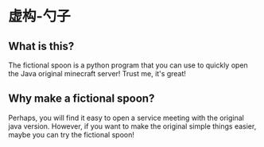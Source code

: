 # 虚构-勺子
## What is this?
The fictional spoon is a python program that you can use to quickly open the Java original minecraft server! Trust me, it's great!
## Why make a fictional spoon?

Perhaps, you will find it easy to open a service meeting with the original java version. However, if you want to make the original simple things easier, maybe you can try the fictional spoon!
